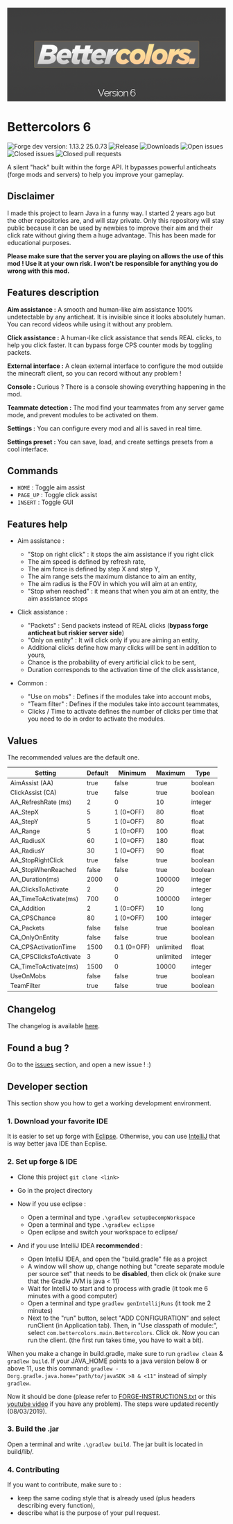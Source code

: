 ![header](.github/header.png)

# Bettercolors 6
![Forge dev version: 1.13.2 25.0.73](https://img.shields.io/badge/forge_dev-1.13.2_25.0.22-green.svg)
![Release](https://img.shields.io/github/release/n3roo/bettercolors.svg)
![Downloads](https://img.shields.io/github/downloads/n3roo/bettercolors/total.svg)
![Open issues](https://img.shields.io/github/issues/n3roo/bettercolors.svg)
![Closed issues](https://img.shields.io/github/issues-closed-raw/n3roo/bettercolors.svg)
![Closed pull requests](https://img.shields.io/github/issues-pr-closed/n3roo/bettercolors.svg)

A silent "hack" built within the forge API. It bypasses powerful anticheats (forge mods and servers) to help you improve your gameplay.

## Disclaimer

I made this project to learn Java in a funny way. I started 2 years ago but the other repositories are, and will stay private. Only this repository will stay public because it can be used by newbies to improve their aim and their click rate without giving them a huge advantage. This has been made for educational purposes.

**Please make sure that the server you are playing on allows the use of this mod ! Use it at your own risk. I won't be responsible for anything you do wrong with this mod.**

## Features description

**Aim assistance :** A smooth and human-like aim assistance 100% undetectable by any anticheat. It is invisible since it looks absolutely human. You can record videos while using it without any problem.

**Click assistance :**  A human-like click assistance that sends REAL clicks, to help you click faster. It can bypass forge CPS counter mods by toggling packets.

**External interface :** A clean external interface to configure the mod outside the minecraft client, so you can record without any problem !

**Console :** Curious ? There is a console showing everything happening in the mod. 

**Teammate detection :** The mod find your teammates from any server game mode, and prevent modules to be activated on them.

**Settings :** You can configure every mod and all is saved in real time.

**Settings preset :** You can save, load, and create settings presets from a cool interface.

## Commands

- `HOME` : Toggle aim assist
- `PAGE_UP` : Toggle click assist
- `INSERT` : Toggle GUI

## Features help

- Aim assistance :
    - "Stop on right click" : it stops the aim assistance if you right click
    - The aim speed is defined by refresh rate,
    - The aim force is defined by step X and step Y,
    - The aim range sets the maximum distance to aim an entity,
    - The aim radius is the FOV in which you will aim at an entity,
    - "Stop when reached" : it means that when you aim at an entity, the aim assistance stops

- Click assistance :
    - "Packets" : Send packets instead of REAL clicks (**bypass forge anticheat but riskier server side**)
    - "Only on entity" : It will click only if you are aiming an entity,
    - Additional clicks define how many clicks will be sent in addition to yours,
    - Chance is the probability of every artificial click to be sent,
    - Duration corresponds to the activation time of the click assistance,
    
- Common :
    - "Use on mobs" : Defines if the modules take into account mobs,
    - "Team filter" : Defines if the modules take into account teammates,
    - Clicks / Time to activate defines the number of clicks per time that you need to do in order to activate the modules.

## Values

The recommended values are the default one.

| Setting                     | Default       | Minimum     | Maximum   | Type    |
|-----------------------------|---------------|-------------|-----------|---------|
| AimAssist (AA)              | true          | false       | true      | boolean |
| ClickAssist (CA)            | true          | false       | true      | boolean |
| AA_RefreshRate (ms)         | 2             | 0           | 10        | integer |
| AA_StepX                    | 5             | 1 (0=OFF)   | 80        | float   |
| AA_StepY                    | 5             | 1 (0=OFF)   | 80        | float   |
| AA_Range                    | 5             | 1 (0=OFF)   | 100       | float   |
| AA_RadiusX                  | 60            | 1 (0=OFF)   | 180       | float   |
| AA_RadiusY                  | 30            | 1 (0=OFF)   | 90        | float   |
| AA_StopRightClick           | true          | false       | true      | boolean |
| AA_StopWhenReached          | false         | false       | true      | boolean |
| AA_Duration(ms)             | 2000          | 0           | 100000    | integer |
| AA_ClicksToActivate         | 2             | 0           | 20        | integer |
| AA_TimeToActivate(ms)       | 700           | 0           | 100000    | integer |
| CA_Addition                 | 2             | 1 (0=OFF)   | 10        | long    |
| CA_CPSChance                | 80            | 1 (0=OFF)   | 100       | integer |
| CA_Packets                  | false         | false       | true      | boolean |
| CA_OnlyOnEntity             | false         | false       | true      | boolean |
| CA_CPSActivationTime        | 1500          | 0.1 (0=OFF) | unlimited | float   |
| CA_CPSClicksToActivate      | 3             | 0           | unlimited | integer |
| CA_TimeToActivate(ms)       | 1500          | 0           | 10000     | integer |
| UseOnMobs                   | false         | false       | true      | boolean |
| TeamFilter                  | true          | false       | true      | boolean |

## Changelog

The changelog is available [here](CHANGELOG.MD).

## Found a bug ?

Go to the [issues](https://github.com/N3ROO/Bettercolors/issues) section, and open a new issue ! :)

## Developer section

This section show you how to get a working development environment.

### 1. Download your favorite IDE

It is easier to set up forge with [Eclipse](https://www.eclipse.org/neon/). Otherwise, you can use [IntelliJ](https://www.jetbrains.com/idea/) that is way better java IDE than Ecplise.

### 2. Set up forge & IDE

- Clone this project `git clone <link>`
- Go in the project directory

- Now if you use eclipse :
    - Open a terminal and type `.\gradlew setupDecompWorkspace`
    - Open a terminal and type `.\gradlew eclipse`
    - Open eclipse and switch your workspace to eclipse/

- And if you use IntelliJ IDEA **recommended** :
    - Open IntelliJ IDEA, and open the "build.gradle" file as a project
    - A window will show up, change nothing but "create separate module per source set" that needs to be **disabled**, then click ok (make sure that the Gradle JVM is java < 11)
    - Wait for IntelliJ to start and to process with gradle (it took me 6 minutes with a good computer)
    - Open a terminal and type `gradlew genIntellijRuns` (it took me 2 minutes)
    - Next to the "run" button, select "ADD CONFIGURATION" and select runClient (in Application tab). Then, in "Use classpath of module:", select `com.bettercolors.main.Bettercolors`. Click ok. Now you can run the client. (the first run takes time, you have to wait a bit).

When you make a change in build.gradle, make sure to run `gradlew clean` & `gradlew build`.
If your JAVA_HOME points to a java version below 8 or above 11, use this command: `gradlew -Dorg.gradle.java.home="path/to/javaSDK >8 & <11"` instead of simply `gradlew`.

Now it should be done (please refer to [FORGE-INSTRUCTIONS.txt](FORGE-INSTRUCTIONS.txt) or this [youtube video](https://www.youtube.com/watch?v=G2aPT36kf60) if you have any problem). The steps were updated recently (08/03/2019).

### 3. Build the .jar

Open a terminal and write `.\gradlew build`. The jar built is located in build/lib/.

### 4. Contributing

If you want to contribute, make sure to :
- keep the same coding style that is already used (plus headers describing every function),
- describe what is the purpose of your pull request.
